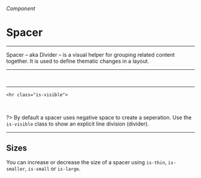 <h6 class="subtitle is-6 is-uppercase has-text-grey">Component</h6><h1 class="title is-serif is-1 has-text-weight-bold">Spacer</h1>
<hr class="is-visible">
<p class="subtitle is-5 is-family-secondary">
    <span class="has-text-weight-semibold">Spacer</span> – aka Divider – is a visual helper for grouping related content together. It is used to define thematic changes in a layout.
</p>

<hr class="is-visible"><br>

<div class="box is-white is-large is-marginless">
    <hr class="is-visible">
</div>

    <hr class="is-visible">
<br>

?> By default a spacer uses negative space to create a seperation. Use the `is-visible` class to show an explicit line division (divider).


<hr class="is-visible">

<h2 class="title is-4 is-family-sans-serif">Sizes</h2>

You can increase or decrease the size of a spacer using `is-thin`, `is-smaller`, `is-small` or `is-large`.
